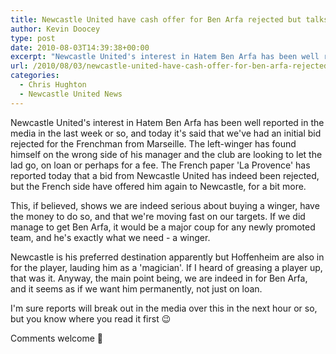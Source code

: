 ```yaml
---
title: Newcastle United have cash offer for Ben Arfa rejected but talks continue
author: Kevin Doocey
type: post
date: 2010-08-03T14:39:38+00:00
excerpt: "Newcastle United's interest in Hatem Ben Arfa has been well reported in the media in the last week or so, and today it's said that we've had an initial bid rejected for the Frenchman.."
url: /2010/08/03/newcastle-united-have-cash-offer-for-ben-arfa-rejected-but-talks-continue/
categories:
  - Chris Hughton
  - Newcastle United News
---
```


Newcastle United's interest in Hatem Ben Arfa has been well reported in the media in the last week or so, and today it's said that we've had an initial bid rejected for the Frenchman from Marseille. The left-winger has found himself on the wrong side of his manager and the club are looking to let the lad go, on loan or perhaps for a fee. The French paper 'La Provence' has  reported today that a bid from Newcastle United has indeed been rejected, but the French side have offered him again to Newcastle, for a bit more.

This, if believed, shows we are indeed serious about buying a winger, have the money to do so, and that we're moving fast on our targets. If we did manage to get Ben Arfa, it would be a major coup for any newly promoted team, and he's exactly what we need - a winger.

Newcastle is his preferred destination apparently but Hoffenheim are also in for the player, lauding him as a 'magician'. If I heard of greasing a player up, that was it. Anyway, the main point being, we are indeed in for Ben Arfa, and it seems as if we want him permanently, not just on loan.

I'm sure reports will break out in the media over this in the next hour or so, but you know where you read it first 😉

Comments welcome 🙂
